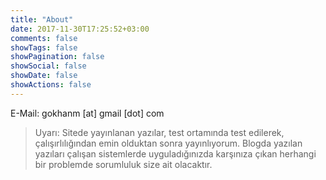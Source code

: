 ```yaml
---
title: "About"
date: 2017-11-30T17:25:52+03:00
comments: false
showTags: false
showPagination: false
showSocial: false
showDate: false
showActions: false
---
```


E-Mail:  gokhanm [at] gmail [dot] com

> Uyarı: Sitede yayınlanan yazılar, test ortamında test edilerek, 
> çalışırlılığından emin olduktan sonra yayınlıyorum. 
> Blogda yazılan yazıları çalışan sistemlerde uyguladığınızda karşınıza 
> çıkan herhangi bir problemde sorumluluk size ait olacaktır.

